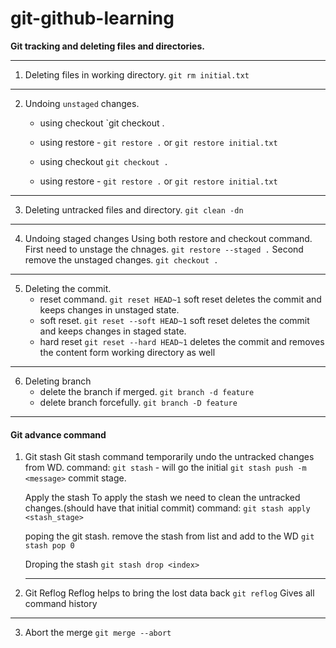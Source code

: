 # git-github-learning

**Git tracking and deleting files and directories.**

---

1. Deleting files in working directory.
   `git rm initial.txt`

---

2. Undoing `unstaged` changes.

   - using checkout
     `git checkout .
   - using restore -
     `git restore .` or `git restore initial.txt`

   - using checkout
     `git checkout .`
   - using restore -
     `git restore .` or `git restore initial.txt`

---

3. Deleting untracked files and directory.
   `git clean -dn`

---

4. Undoing staged changes
   Using both restore and checkout command.
   First need to unstage the chnages.
   `git restore --staged .`
   Second remove the unstaged changes.
   `git checkout .`

---

5. Deleting the commit.
   - reset command.
     `git reset HEAD~1`
     soft reset deletes the commit and keeps changes in unstaged state.
   - soft reset.
     `git reset --soft HEAD~1`
     soft reset deletes the commit and keeps changes in staged state.
   - hard reset
     `git reset --hard HEAD~1`
     deletes the commit and removes the content form working directory as well

---

6. Deleting branch
   - delete the branch if merged.
     `git branch -d feature`
   - delete branch forcefully.
     `git branch -D feature`

---

#### Git advance command

1. Git stash
   Git stash command temporarily undo the untracked changes from WD.
   command: `git stash` - will go the initial
   `git stash push -m <message>`
   commit stage.

   Apply the stash
   To apply the stash we need to clean the untracked changes.(should have that initial commit)
   command: `git stash apply <stash_stage>`

   poping the git stash.
   remove the stash from list and add to the WD
   `git stash pop 0`

   Droping the stash
   `git stash drop <index>`

   ***

2. Git Reflog
   Reflog helps to bring the lost data back
   `git reflog`
   Gives all command history

---

3. Abort the merge
   `git merge --abort`
